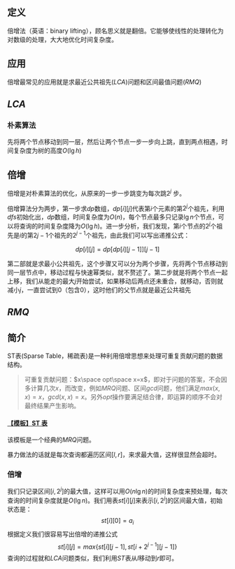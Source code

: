 ## **定义**

倍增法（英语：binary lifting），顾名思义就是翻倍。它能够使线性的处理转化为对数级的处理，大大地优化时间复杂度。

## **应用**

倍增最常见的应用就是求最近公共祖先$(LCA)$问题和区间最值问题$(RMQ)$

## $LCA$

### **朴素算法**

先将两个节点移动到同一层，然后让两个节点一步一步向上跳，直到两点相遇，时间复杂度为树的高度$O(\lg h)$

## **倍增**

倍增是对朴素算法的优化，从原来的一步一步跳变为每次跳$2^j$ 步。

倍增算法分为两步，第一步求$dp$数组，$dp[i][j]$代表第$i$个元素的第$2^j$个祖先，利用$dfs$初始化出，$dp$数组，时间复杂度为$O(n)$，每个节点最多只记录$\lg n$个节点，可以将查询的时间复杂度降为$O({\lg h})$。进一步分析，我们发现，第$i$个节点的$2^j$个祖先是$i$的第$2{j-1}$个祖先的$2^{j-1}$个祖先，由此我们可以写出递推公式：

$$
dp[i][j]=dp[dp[i][j-1]][j-1]
$$

第二部就是求最小公共祖先，这个步骤又可以分为两个步骤，先将两个节点移动到同一层节点中，移动过程与快速幂类似，就不赘述了。第二步就是将两个节点一起上移，我们从能走的最大$j$开始尝试，如果移动后两点还未重合，就移动，否则就减小$j$，一直尝试到$0$（包含$0$），这时他们的父节点就是最近公共祖先



## $RMQ$


## 简介
ST表(Sparse Table，稀疏表)是一种利用倍增思想来处理可重复贡献问题的数据结构。

>可重复贡献问题：$x\space opt\space x=x$，即对于问题的答案，不会因多计算几次$x$，而改变，例如$MRQ$问题、区间$gcd$问题，他们满足$max(x,x)=x$，$gcd(x,x)=x$。另外$opt$操作要满足结合律，即运算的顺序不会对最终结果产生影响。

#### [【模板】ST 表](https://www.luogu.com.cn/problem/P3865)

该模板是一个经典的$MRQ$问题。

暴力做法的话就是每次查询都遍历区间$[l,r]$，来求最大值，这样很显然会超时。

### 倍增
我们只记录区间$[i,2^j]$的最大值，这样可以用$O(n\lg n)$的时间复杂度来预处理，每次查询的时间复杂度就是$O(\lg n)$。我们用表$st[i][j]$来表示$[i,2^j]$的区间最大值，初始状态是：
$$
st[i][0]=a_i
$$
根据定义我们很容易写出倍增的递推公式
$$
st[i][j]=max\{ st[i][j-1],st[i+2^{j-1}][j-1]\} 
$$
查询的过程就和$LCA$问题类似，我们利用$ST$表从$l$移动到$r$即可。